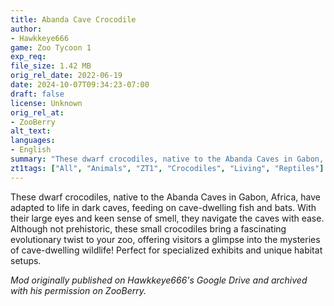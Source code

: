 ```yaml
---
title: Abanda Cave Crocodile
author: 
- Hawkkeye666
game: Zoo Tycoon 1
exp_req:
file_size: 1.42 MB
orig_rel_date: 2022-06-19
date: 2024-10-07T09:34:23-07:00
draft: false
license: Unknown
orig_rel_at: 
- ZooBerry
alt_text: 
languages:
- English
summary: "These dwarf crocodiles, native to the Abanda Caves in Gabon, Africa, have adapted to life in dark caves, feeding on cave-dwelling fish and bats."
zt1tags: ["All", "Animals", "ZT1", "Crocodiles", "Living", "Reptiles"]
---
```


These dwarf crocodiles, native to the Abanda Caves in Gabon, Africa, have adapted to life in dark caves, feeding on cave-dwelling fish and bats. With their large eyes and keen sense of smell, they navigate the caves with ease. Although not prehistoric, these small crocodiles bring a fascinating evolutionary twist to your zoo, offering visitors a glimpse into the mysteries of cave-dwelling wildlife! Perfect for specialized exhibits and unique habitat setups.


*Mod originally published on Hawkkeye666's Google Drive and archived with his permission on ZooBerry.*